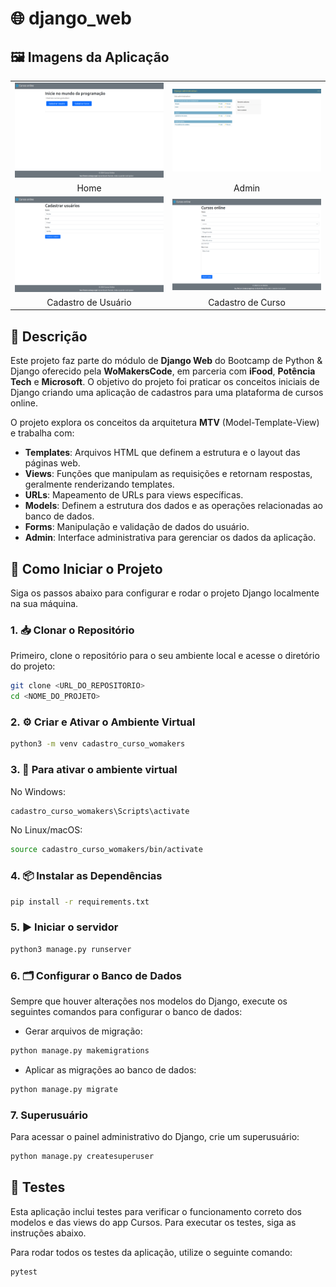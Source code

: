 # 🌐 django_web

## 🖼️ Imagens da Aplicação

<table>
  <tr>
    <td align="center">
      <img src="assets/images/home.png" alt="Home" width="500"/>
    </td>
    <td align="center">
      <img src="assets/images/admin.png" alt="Admin" width="500"/>
    </td>
  </tr>
  <tr>
    <td align="center">Home</td>
    <td align="center">Admin</td>
  </tr>
  <tr>
    <td align="center">
      <img src="assets/images/cadastro_usuario.png" alt="Cadastro de Usuário" width="500"/>
    </td>
    <td align="center">
      <img src="assets/images/cadastro_curso.png" alt="Cadastro de Curso" width="500"/>
    </td>
  </tr>
  <tr>
    <td align="center">Cadastro de Usuário</td>
    <td align="center">Cadastro de Curso</td>
  </tr>
</table>


## 📝 Descrição

Este projeto faz parte do módulo de **Django Web** do Bootcamp de Python & Django oferecido pela **WoMakersCode**, em parceria com **iFood**, **Potência Tech** e **Microsoft**. O objetivo do projeto foi praticar os conceitos iniciais de Django criando uma aplicação de cadastros para uma plataforma de cursos online.

O projeto explora os conceitos da arquitetura **MTV** (Model-Template-View) e trabalha com:

- **Templates**: Arquivos HTML que definem a estrutura e o layout das páginas web.
- **Views**: Funções que manipulam as requisições e retornam respostas, geralmente renderizando templates.
- **URLs**: Mapeamento de URLs para views específicas.
- **Models**: Definem a estrutura dos dados e as operações relacionadas ao banco de dados.
- **Forms**: Manipulação e validação de dados do usuário.
- **Admin**: Interface administrativa para gerenciar os dados da aplicação.

## 🚀 Como Iniciar o Projeto

Siga os passos abaixo para configurar e rodar o projeto Django localmente na sua máquina.

### 1.  📥 Clonar o Repositório

Primeiro, clone o repositório para o seu ambiente local e acesse o diretório do projeto:

```bash
git clone <URL_DO_REPOSITORIO>
cd <NOME_DO_PROJETO>

```

### 2. ⚙️ Criar e Ativar o Ambiente Virtual

```bash
python3 -m venv cadastro_curso_womakers

```

### 3. 🔋 Para ativar o ambiente virtual

No Windows:

```bash
cadastro_curso_womakers\Scripts\activate

```

No Linux/macOS:

```bash
source cadastro_curso_womakers/bin/activate

```

### 4. 📦 Instalar as Dependências

```bash
pip install -r requirements.txt

```

### 5. ▶️ Iniciar o servidor

```bash
python3 manage.py runserver

```

### 6. 🗂️ Configurar o Banco de Dados

Sempre que houver alterações nos modelos do Django, execute os seguintes comandos para configurar o banco de dados:

- Gerar arquivos de migração:

```bash
python manage.py makemigrations

```

- Aplicar as migrações ao banco de dados:

```bash
python manage.py migrate

```

### 7. Superusuário
Para acessar o painel administrativo do Django, crie um superusuário:

```bash
python manage.py createsuperuser

```

## 🧪 Testes

Esta aplicação inclui testes para verificar o funcionamento correto dos modelos e das views do app Cursos. Para executar os testes, siga as instruções abaixo.

Para rodar todos os testes da aplicação, utilize o seguinte comando:

```bash
pytest
```
